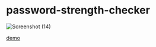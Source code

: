 # password-strength-checker
![Screenshot (14)](https://user-images.githubusercontent.com/69459749/165497396-c8fac405-768e-4381-be7c-34bb1fefbafd.png)

[demo](https://codepen.io/psadhithya/pen/abEevgX)
